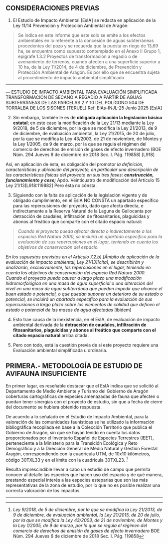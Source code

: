 ## CONSIDERACIONES PREVIAS
1. El Estudio de Impacto Ambiental [EsIA] se redacta en aplicación de la Ley 11/14 Prevención y Protección Ambiental de Aragón:

>Se indica en este informe que este solo se emite a los efectos ambientales en lo referente a la concesión de aguas subterráneas procedentes del pozo y se recuerda que la puesta en riego de 13,69 ha, se encuentra como supuesto contemplado en el Anexo II Grupo 1, epígrafe 1.3.2 Proyectos de transformación a regadío o de avenamiento de terrenos, cuando afecten a una superficie superior a 10 ha, de la Ley 11/2014, de 4 de diciembre, de Prevención y Protección Ambiental de Aragón. Es por ello que se encuentra sujeta al procedimiento de impacto ambiental simplificado 
----
— ESTUDIO DE IMPACTO AMBIENTAL PARA EVALUACIÓN SIMPLIFICADA TRANSFORMACIÓN DE SECANO A REGADÍO A PARTIR DE AGUAS SUBTERRÁNEAS DE LAS PARCELAS 2 Y 10 DEL POLÍGONO 504 DE TORRALBA DE LOS SISONES (TERUEL) Ref. EIAs-INJL-25 Junio 2025 [EsIA]

2. Sin embargo, también le es de **obligada aplicación la legislación básica estatal**; en este caso la modificación de la Ley 21/13 mediante la Ley 9/2018, de 5 de diciembre, por la que se modifica la Ley 21/2013, de 9 de diciembre, de evaluación ambiental, la Ley 21/2015, de 20 de julio, por la que se modifica la Ley 43/2003, de 21 de noviembre, de Montes y la Ley 1/2005, de 9 de marzo, por la que se regula el régimen del comercio de derechos de emisión de gases de efecto invernadero (BOE Núm. 294 Jueves 6 de diciembre de 2018 Sec. I. Pág. 119858) [L918]

Así, en aplicación de ésta, es obligación del promotor *la definición, características y ubicación del proyecto, en particular una descripción de las características físicas del proyecto en sus tres fases: **construcción, funcionamiento y cese;*** Apdo. Veinticuatro de modificación del Artículo 15 Ley 21/13[L918:119882] Pero ésta no cónsta. 

3. Siguiendo con la falta de aplicación de la legislación vigente y de obligado cumplimiento, en el  EsIA 
NO CONSTA un apartado específico para las repercusiones del proyecto, dado que afecta directa, e indirectamente a la Reserva Natural de la Laguna de Gallocanta por detracción de caudales, infiltración de fitosanitarios, plaguicidas y abonos al freático que comparte con el citado espacio natural:

>*Cuando el proyecto pueda afectar directa o indirectamente a los espacios Red Natura 2000, se incluirá un apartado específico para la evaluación de sus repercusiones en el lugar, teniendo en cuenta los objetivos de conservación del espacio.*

*En los supuestos previstos en el  Artículo 7.2.b) [Ámbito de aplicación de la evaluación de impacto ambiental, Ley 21/13][cita], se describirán y analizarán, exclusivamente, las repercusiones en el lugar, teniendo en cuenta los objetivos de conservación del espacio Red Natura 2000. Cuando el proyecto pueda causar a largo plazo una modificación hidromorfológica en una masa de agua superficial o una alteración del nivel en una masa de agua subterránea que puedan impedir que alcance el buen estado o potencial, o que puedan suponer un deterioro de su estado o potencial, se incluirá un apartado específico para la evaluación de sus repercusiones a largo plazo sobre los elementos de calidad que definen el estado o potencial de las masas de agua afectadas* [ibidem]

4. Esto trae causa de la inexistencia, en el EsIA, de evaluación de impacto ambiental derivada de la **detracción de caudales, infiltración de fitosanitarios, plaguicidas y abonos al freático que comparte con el citado espacio natural** arriba citada.

5. Pero con todo, está la cuestión previa de si este proyecto requiere una Evaluación ambiental simplificada u ordinaria.





## PRIMERA.- METODOLOGÍA DE ESTUDIO DE AVIFAUNA INSUFICIENTE
En primer lugar, es reseñable destacar que el EsIA indica que se solicitó al Departamento de Medio Ambiente y Turismo del Gobierno de Aragón coberturas cartográficas de especies amenazadas de fauna que afecten o puedan tener sinergias con el proyecto de estudio, sin que a fecha de cierre del documento se hubiera obtenido respuesta.

De acuerdo a lo señalado en el Estudio de Impacto Ambiental, para la valoración de las comunidades faunísticas se ha utilizado la información bibliográfica recopilada en base a la Colección Territorio que publica el Gobierno de Aragón, sin que se hayan tenido en cuenta los datos proporcionados por el Inventario Español de Especies Terrestres (IEET), perteneciente a la Ministerio para la Transición Ecológica y Reto Demográfico y a la Dirección General de Medio Natural y Gestión Forestal Aragón, correspondiendo con la cuadrícula UTM, de 10x10 kilómetros, código 30TXL33 y en el límite con la cuadrícula 30TXL23.
[^1] 

Resulta imprescindible llevar a cabo un estudio de campo que permita conocer al detalle las especies que hacen uso del espacio y de qué manera, prestando especial interés a las especies esteparias que son las más representativas de la zona de estudio, por lo que no es posible realizar una correcta valoración de los impactos. 

----
[^1]: *Ley 9/2018, de 5 de diciembre, por la que se modifica la Ley 21/2013, de 9 de diciembre, de evaluación ambiental, la Ley 21/2015, de 20 de julio, por la que se modifica la Ley 43/2003, de 21 de noviembre, de Montes y la Ley 1/2005, de 9 de marzo, por la que se regula el régimen del comercio de derechos de emisión de gases de efecto invernadero* BOE Núm. 294 Jueves 6 de diciembre de 2018 Sec. I. Pág. 119858